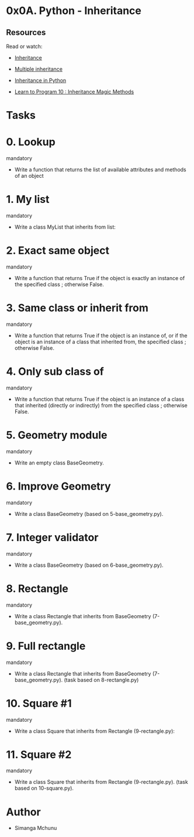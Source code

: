 # 0x0A. Python - Inheritance

## Resources

Read or watch:



- [Inheritance](https://alx-intranet.hbtn.io/rltoken/ct-bhZHBxfE-aHYQoAcscQ)

- [Multiple inheritance](https://alx-intranet.hbtn.io/rltoken/qq52YyYhDIbKBneA-u0PKw)

- [Inheritance in Python](https://alx-intranet.hbtn.io/rltoken/zQ6bnQUWn3e1B2-U3KaRyA)

- [Learn to Program 10 : Inheritance Magic Methods](https://alx-intranet.hbtn.io/rltoken/CFBGj9h1gP3eNLnEm2Ehhg)


# Tasks

# 0. Lookup

mandatory

- Write a function that returns the list of available attributes and methods of an object

# 1. My list

mandatory

- Write a class MyList that inherits from list:

# 2. Exact same object

mandatory

- Write a function that returns True if the object is exactly an instance of the specified class ; otherwise False.

# 3. Same class or inherit from

mandatory

- Write a function that returns True if the object is an instance of, or if the object is an instance of a class that inherited from, the specified class ; otherwise False.

# 4. Only sub class of

mandatory

- Write a function that returns True if the object is an instance of a class that inherited (directly or indirectly) from the specified class ; otherwise False.

# 5. Geometry module

mandatory

- Write an empty class BaseGeometry.

# 6. Improve Geometry

mandatory

- Write a class BaseGeometry (based on 5-base_geometry.py).

# 7. Integer validator

mandatory

- Write a class BaseGeometry (based on 6-base_geometry.py).

# 8. Rectangle

mandatory

- Write a class Rectangle that inherits from BaseGeometry (7-base_geometry.py).

# 9. Full rectangle

mandatory

- Write a class Rectangle that inherits from BaseGeometry (7-base_geometry.py). (task based on 8-rectangle.py)

# 10. Square #1

mandatory

- Write a class Square that inherits from Rectangle (9-rectangle.py):

# 11. Square #2

mandatory

- Write a class Square that inherits from Rectangle (9-rectangle.py). (task based on 10-square.py).


# Author
- Simanga Mchunu
